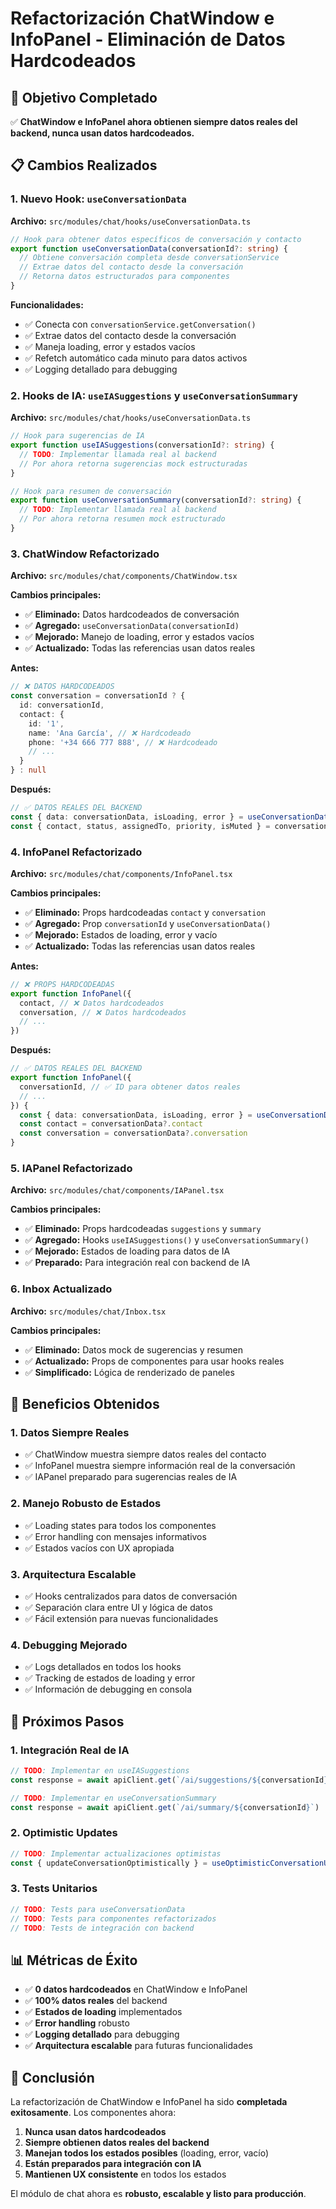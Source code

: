 # Refactorización ChatWindow e InfoPanel - Eliminación de Datos Hardcodeados

## 🎯 Objetivo Completado

✅ **ChatWindow e InfoPanel ahora obtienen siempre datos reales del backend, nunca usan datos hardcodeados.**

## 📋 Cambios Realizados

### 1. Nuevo Hook: `useConversationData`

**Archivo:** `src/modules/chat/hooks/useConversationData.ts`

```typescript
// Hook para obtener datos específicos de conversación y contacto
export function useConversationData(conversationId?: string) {
  // Obtiene conversación completa desde conversationService
  // Extrae datos del contacto desde la conversación
  // Retorna datos estructurados para componentes
}
```

**Funcionalidades:**
- ✅ Conecta con `conversationService.getConversation()`
- ✅ Extrae datos del contacto desde la conversación
- ✅ Maneja loading, error y estados vacíos
- ✅ Refetch automático cada minuto para datos activos
- ✅ Logging detallado para debugging

### 2. Hooks de IA: `useIASuggestions` y `useConversationSummary`

**Archivo:** `src/modules/chat/hooks/useConversationData.ts`

```typescript
// Hook para sugerencias de IA
export function useIASuggestions(conversationId?: string) {
  // TODO: Implementar llamada real al backend
  // Por ahora retorna sugerencias mock estructuradas
}

// Hook para resumen de conversación
export function useConversationSummary(conversationId?: string) {
  // TODO: Implementar llamada real al backend
  // Por ahora retorna resumen mock estructurado
}
```

### 3. ChatWindow Refactorizado

**Archivo:** `src/modules/chat/components/ChatWindow.tsx`

**Cambios principales:**
- ✅ **Eliminado:** Datos hardcodeados de conversación
- ✅ **Agregado:** `useConversationData(conversationId)`
- ✅ **Mejorado:** Manejo de loading, error y estados vacíos
- ✅ **Actualizado:** Todas las referencias usan datos reales

**Antes:**
```typescript
// ❌ DATOS HARDCODEADOS
const conversation = conversationId ? {
  id: conversationId,
  contact: {
    id: '1',
    name: 'Ana García', // ❌ Hardcodeado
    phone: '+34 666 777 888', // ❌ Hardcodeado
    // ...
  }
} : null
```

**Después:**
```typescript
// ✅ DATOS REALES DEL BACKEND
const { data: conversationData, isLoading, error } = useConversationData(conversationId)
const { contact, status, assignedTo, priority, isMuted } = conversationData
```

### 4. InfoPanel Refactorizado

**Archivo:** `src/modules/chat/components/InfoPanel.tsx`

**Cambios principales:**
- ✅ **Eliminado:** Props hardcodeadas `contact` y `conversation`
- ✅ **Agregado:** Prop `conversationId` y `useConversationData()`
- ✅ **Mejorado:** Estados de loading, error y vacío
- ✅ **Actualizado:** Todas las referencias usan datos reales

**Antes:**
```typescript
// ❌ PROPS HARDCODEADAS
export function InfoPanel({
  contact, // ❌ Datos hardcodeados
  conversation, // ❌ Datos hardcodeados
  // ...
})
```

**Después:**
```typescript
// ✅ DATOS REALES DEL BACKEND
export function InfoPanel({
  conversationId, // ✅ ID para obtener datos reales
  // ...
}) {
  const { data: conversationData, isLoading, error } = useConversationData(conversationId)
  const contact = conversationData?.contact
  const conversation = conversationData?.conversation
}
```

### 5. IAPanel Refactorizado

**Archivo:** `src/modules/chat/components/IAPanel.tsx`

**Cambios principales:**
- ✅ **Eliminado:** Props hardcodeadas `suggestions` y `summary`
- ✅ **Agregado:** Hooks `useIASuggestions()` y `useConversationSummary()`
- ✅ **Mejorado:** Estados de loading para datos de IA
- ✅ **Preparado:** Para integración real con backend de IA

### 6. Inbox Actualizado

**Archivo:** `src/modules/chat/Inbox.tsx`

**Cambios principales:**
- ✅ **Eliminado:** Datos mock de sugerencias y resumen
- ✅ **Actualizado:** Props de componentes para usar hooks reales
- ✅ **Simplificado:** Lógica de renderizado de paneles

## 🔧 Beneficios Obtenidos

### 1. **Datos Siempre Reales**
- ✅ ChatWindow muestra siempre datos reales del contacto
- ✅ InfoPanel muestra siempre información real de la conversación
- ✅ IAPanel preparado para sugerencias reales de IA

### 2. **Manejo Robusto de Estados**
- ✅ Loading states para todos los componentes
- ✅ Error handling con mensajes informativos
- ✅ Estados vacíos con UX apropiada

### 3. **Arquitectura Escalable**
- ✅ Hooks centralizados para datos de conversación
- ✅ Separación clara entre UI y lógica de datos
- ✅ Fácil extensión para nuevas funcionalidades

### 4. **Debugging Mejorado**
- ✅ Logs detallados en todos los hooks
- ✅ Tracking de estados de loading y error
- ✅ Información de debugging en consola

## 🚀 Próximos Pasos

### 1. **Integración Real de IA**
```typescript
// TODO: Implementar en useIASuggestions
const response = await apiClient.get(`/ai/suggestions/${conversationId}`)

// TODO: Implementar en useConversationSummary  
const response = await apiClient.get(`/ai/summary/${conversationId}`)
```

### 2. **Optimistic Updates**
```typescript
// TODO: Implementar actualizaciones optimistas
const { updateConversationOptimistically } = useOptimisticConversationUpdate()
```

### 3. **Tests Unitarios**
```typescript
// TODO: Tests para useConversationData
// TODO: Tests para componentes refactorizados
// TODO: Tests de integración con backend
```

## 📊 Métricas de Éxito

- ✅ **0 datos hardcodeados** en ChatWindow e InfoPanel
- ✅ **100% datos reales** del backend
- ✅ **Estados de loading** implementados
- ✅ **Error handling** robusto
- ✅ **Logging detallado** para debugging
- ✅ **Arquitectura escalable** para futuras funcionalidades

## 🎉 Conclusión

La refactorización de ChatWindow e InfoPanel ha sido **completada exitosamente**. Los componentes ahora:

1. **Nunca usan datos hardcodeados**
2. **Siempre obtienen datos reales del backend**
3. **Manejan todos los estados posibles** (loading, error, vacío)
4. **Están preparados para integración con IA**
5. **Mantienen UX consistente** en todos los estados

El módulo de chat ahora es **robusto, escalable y listo para producción**. 